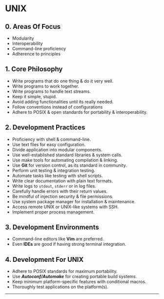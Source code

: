# UNIX


## **0. Areas Of Focus**

- Modularity
- Interoperability
- Command-line proficiency
- Adherence to principles


## **1. Core Philosophy**

- Write programs that do one thing & do it very well.
- Write programs to work together.
- Write programs to handle text streams.
- Keep it simple, stupid.
- Avoid adding functionalities until its really needed.
- Follow conventions instead of configurations
- Adhere to POSIX & open standards for portability & interoperability.


## **2. Development Practices**

- Proficiency with shell & command-line.
- Use text files for easy configuration. 
- Divide application into modular components.
- Use well-established standard libraries & system calls.
- Use make tools for automating compilation & linking.
- Use **Git** for version control, as its standard in community.
- Perform unit testing & integration testing.
- Automate tasks like testing with shell scripts.
- Write clear documentation with plain text formats.
- Write logs to `stdout`, `stderr` or in log files.
- Carefully handle errors with their return values.
- Be mindful of injection security & file permissions.
- Use system package manager for installation & maintenance.
- Access remote UNIX or UNIX-like systems with SSH.
- Implement proper process management.


## **3. Development Environments**

- Command-line editors like **Vim** are preferred.
- Even **IDEs** are good if having strong terminal integration.


## **4. Development For UNIX**

- Adhere to POSIX standards for maximum portability.
- Use ***Autoconf/Automake*** for creating portable build systems.
- Keep minimum platform-specific features with conditional macros.
- Thoroughly test applications on the platform(s).

---
